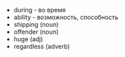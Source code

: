 - during - во время
- ability - возможность, способность
- shipping (noun)
- offender (noun)
- huge (adj)
- regardless (adverb)
